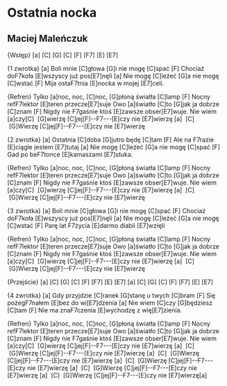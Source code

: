 # Ostatnia nocka
## Maciej Maleńczuk


{Wstęp}
[a] [C] [G] [C]
[F] [F7] [E] [E7]

{1 zwrotka}
[a] Boli mnie [C]głowa [G]i nie mogę [C]spać
[F] Chociaż doF7koła [E]wszyscy już pos[E7]nęli
[a] Nie mogę [C]leżeć [G]a nie mogę [C]wstać
[F] Mija ostaF7tnia [E]nocka w mojej [E7]celi.

{Refren}
Tylko [a]noc, noc, [C]noc, [G]płoną światła [C]lamp
[F] Nocny refF7lektor [E]teren przecze[E7]suje
Owo [a]światło [C]to [G]jak ja dobrze [C]znam
[F] Nigdy nie F7gaśnie ktoś [E]zawsze obser[E7]wuje.
Nie wiem [a]czy[C]  [G]wierzę [C]jej[F]--F7---[E]czy nie [E7]wierzę
[a]  [C]  [G]Wierzę [C]jej[F]--F7---[E]czy nie [E7]wierzę

{2 zwrotka}
[a] Ostatnia [C]doba [G]jutro będę [C]tam
[F] Ale na F7razie [E]ciągle jestem [E7]tutaj
[a] Nie mogę [C]leżeć [G]a nie mogę [C]spać
[F] Gad po beF7tonce [E]kamaszami [E7]stuka.

{Refren}
Tylko [a]noc, noc, [C]noc, [G]płoną światła [C]lamp
[F] Nocny refF7lektor [E]teren przecze[E7]suje
Owo [a]światło [C]to [G]jak ja dobrze [C]znam
[F] Nigdy nie F7gaśnie ktoś [E]zawsze obser[E7]wuje.
Nie wiem [a]czy[C]  [G]wierzę [C]jej[F]--F7---[E]czy nie [E7]wierzę
[a]  [C]  [G]Wierzę [C]jej[F]--F7---[E]czy nie [E7]wierzę

{3 zwrotka}
[a] Boli mnie [C]głowa [G]i nie mogę [C]spać
[F] Chociaż doF7koła [E]wszyscy już pos[E7]nęli
[a] Nie mogę [C]leżeć [G]a nie mogę [C]wstać
[F] Parę lat F7życia [E]darmo diabli [E7]wzięli

{Refren}
Tylko [a]noc, noc, [C]noc, [G]płoną światła [C]lamp
[F] Nocny refF7lektor [E]teren przecze[E7]suje
Owo [a]światło [C]to [G]jak ja dobrze [C]znam
[F] Nigdy nie F7gaśnie ktoś [E]zawsze obser[E7]wuje.
Nie wiem [a]czy[C]  [G]wierzę [C]jej[F]--F7---[E]czy nie [E7]wierzę
[a]  [C]  [G]Wierzę [C]jej[F]--F7---[E]czy nie [E7]wierzę

{Przejście}
[a] [C] [G] [C]
[F] [F7] [E] [E7]
[a] [C] [G] [C]
[F] [F7] [E] [E7]

{4 zwrotka}
[a] Gdy przyjdzie [C]ranek [G]stanę u twych [C]bram
[F] Się pożegF7nałem [E]bez do wi[E7]dzenia
[a] Nie wiem [C]czy [G]będziesz [C]tam
[F] Nie ma znaF7czenia [E]wychodzę z wię[E7]zienia.

{Refren}
Tylko [a]noc, noc, [C]noc, [G]płoną światła [C]lamp
[F] Nocny refF7lektor [E]teren przecze[E7]suje
Owo [a]światło [C]to [G]jak ja dobrze [C]znam
[F] Nigdy nie F7gaśnie ktoś [E]zawsze obser[E7]wuje.
Nie wiem [a]czy[C]  [G]wierzę [C]jej[F]--F7---[E]czy nie [E7]wierzę
[a]  [C]  [G]Wierzę [C]jej[F]--F7---[E]czy nie [E7]wierzę
[a]  [C]  [G]Wierzę [C]jej[F]--F7---[E]czy nie [E7]wierzę
[a]  [C]  [G]Wierzę [C]jej[F]--F7---[E]czy nie [E7]wierzę
[a]  [C]  [G]Wierzę [C]jej[F]--F7---[E]czy nie [E7]wierzę
[a]  [C]  [G]Wierzę [C]jej[F]--F7---[E]czy nie [E7]wierzę[a] 


